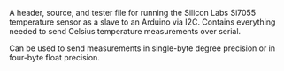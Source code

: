 A header, source, and tester file for running the Silicon Labs Si7055 temperature sensor as a slave to an Arduino via I2C. Contains everything needed to send Celsius temperature measurements over serial.

Can be used to send measurements in single-byte degree precision or in four-byte float precision.
